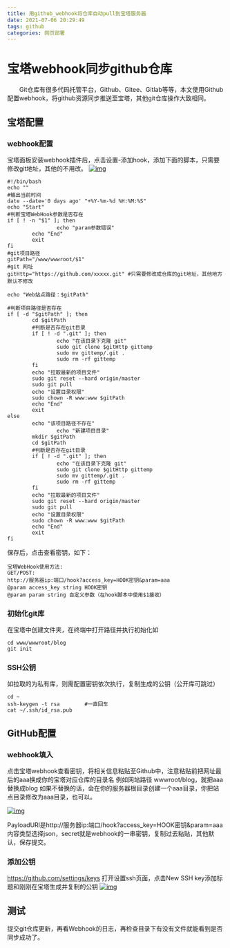 ```yaml
---
title: 用github_webhook将仓库自动pull到宝塔服务器
date: 2021-07-06 20:29:49
tags: github
categories: 网页部署
---
```


# 宝塔webhook同步github仓库

  Git仓库有很多代码托管平台，Github、Gitee、Gitlab等等，本文使用Github配置webhook，将github资源同步推送至宝塔，其他git仓库操作大致相同。



## 宝塔配置

### webhook配置

宝塔面板安装webhook插件后，点击设置-添加hook，添加下面的脚本，只需要修改git地址，其他的不用改。
[![img](https://pic.nanbowan.top/picturebed/63ba779432948.png)](https://pic.nanbowan.top/picturebed/63ba779432948.png)

```
#!/bin/bash
echo ""
#输出当前时间
date --date='0 days ago' "+%Y-%m-%d %H:%M:%S"
echo "Start"
#判断宝塔WebHook参数是否存在
if [ ! -n "$1" ]; then
                echo "param参数错误"
        echo "End"
        exit
fi
#git项目路径
gitPath="/www/wwwroot/$1"
#git 网址
gitHttp="https://github.com/xxxxx.git" #只需要修改成仓库的git地址，其他地方默认不修改

echo "Web站点路径：$gitPath"

#判断项目路径是否存在
if [ -d "$gitPath" ]; then
        cd $gitPath
        #判断是否存在git目录
        if [ ! -d ".git" ]; then
                echo "在该目录下克隆 git"
                sudo git clone $gitHttp gittemp
                sudo mv gittemp/.git .
                sudo rm -rf gittemp
        fi
        echo "拉取最新的项目文件"
        sudo git reset --hard origin/master
        sudo git pull
        echo "设置目录权限"
        sudo chown -R www:www $gitPath
        echo "End"
        exit
else
        echo "该项目路径不存在"
                echo "新建项目目录"
        mkdir $gitPath
        cd $gitPath
        #判断是否存在git目录
        if [ ! -d ".git" ]; then
                echo "在该目录下克隆 git"
                sudo git clone $gitHttp gittemp
                sudo mv gittemp/.git .
                sudo rm -rf gittemp
        fi
        echo "拉取最新的项目文件"
        sudo git reset --hard origin/master
        sudo git pull
        echo "设置目录权限"
        sudo chown -R www:www $gitPath
        echo "End"
        exit
fi
```

保存后，点击查看密钥，如下：

```
宝塔WebHook使用方法:
GET/POST:
http://服务器ip:端口/hook?access_key=HOOK密钥&param=aaa
@param access_key string HOOK密钥
@param param string 自定义参数（在hook脚本中使用$1接收）
```

### 初始化git库

在宝塔中创建文件夹，在终端中打开路径并执行初始化如

```
cd www/wwwroot/blog
git init
```

### SSH公钥

如拉取的为私有库，则需配置密钥依次执行，复制生成的公钥（公开库可跳过）

```
cd ~
ssh-keygen -t rsa        #一直回车
cat ~/.ssh/id_rsa.pub
```

## GitHub配置

### webhook填入

点击宝塔webhook查看密钥，将相关信息粘贴至Github中，注意粘贴前把网址最后的aaa换成你的宝塔对应仓库的目录名
例如网站路径 wwwroot/blog，就把aaa替换成blog
如果不替换的话，会在你的服务器根目录创建一个aaa目录，你把站点目录修改为aaa目录，也可以。

[![img](https://pic.nanbowan.top/picturebed/63ba78035f5da.png)](https://pic.nanbowan.top/picturebed/63ba78035f5da.png)

PayloadURl是http://服务器ip:端口/hook?access_key=HOOK密钥&param=aaa内容类型选择json，secret就是webhook的一串密钥，复制过去粘贴，其他默认，保存提交。

### 添加公钥

https://github.com/settings/keys 打开设置ssh页面，点击New SSH key添加标题和刚刚在宝塔生成并复制的公钥
[![img](https://pic.nanbowan.top/picturebed/63bd7ea4c86d1.png)](https://pic.nanbowan.top/picturebed/63bd7ea4c86d1.png)

## 测试

提交git仓库更新，再看Webhook的日志，再检查目录下有没有文件就能看到是否同步成功了。
